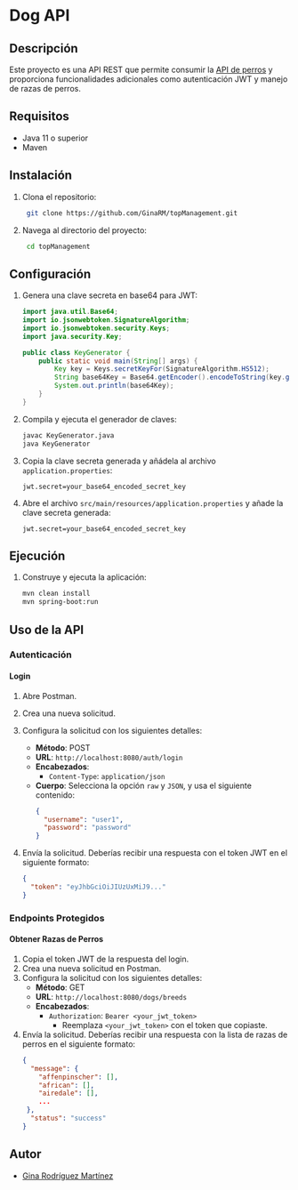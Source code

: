 # Dog API

## Descripción

Este proyecto es una API REST que permite consumir la [API de perros](https://dog.ceo/dog-api/documentation/) y proporciona funcionalidades adicionales como autenticación JWT y manejo de razas de perros.

## Requisitos

- Java 11 o superior
- Maven

## Instalación

1. Clona el repositorio:
   ```bash
    git clone https://github.com/GinaRM/topManagement.git
    ```
2. Navega al directorio del proyecto:
   ```bash
    cd topManagement
    ```

## Configuración

1. Genera una clave secreta en base64 para JWT:
    ```java
   import java.util.Base64;
    import io.jsonwebtoken.SignatureAlgorithm;
    import io.jsonwebtoken.security.Keys;
    import java.security.Key;

    public class KeyGenerator {
        public static void main(String[] args) {
            Key key = Keys.secretKeyFor(SignatureAlgorithm.HS512);
            String base64Key = Base64.getEncoder().encodeToString(key.getEncoded());
            System.out.println(base64Key);
        }
    }
    ```

2. Compila y ejecuta el generador de claves:
    ```bash
    javac KeyGenerator.java
    java KeyGenerator
    ```

3. Copia la clave secreta generada y añádela al archivo `application.properties`:
    ```properties
    jwt.secret=your_base64_encoded_secret_key
    ```

4. Abre el archivo `src/main/resources/application.properties` y añade la clave secreta generada:
    ```properties
    jwt.secret=your_base64_encoded_secret_key
    ```
 
## Ejecución

1. Construye y ejecuta la aplicación:
    ```bash
    mvn clean install
    mvn spring-boot:run
    ```

## Uso de la API

### Autenticación

#### Login

1. Abre Postman.
2. Crea una nueva solicitud.
3. Configura la solicitud con los siguientes detalles:
    - **Método**: POST
    - **URL**: `http://localhost:8080/auth/login`
    - **Encabezados**:
        - `Content-Type`: `application/json`
    - **Cuerpo**: Selecciona la opción `raw` y `JSON`, y usa el siguiente contenido:
       ```json
       {
         "username": "user1",
         "password": "password"
       }
      ```

4. Envía la solicitud. Deberías recibir una respuesta con el token JWT en el siguiente formato:
    ```json
    {
      "token": "eyJhbGciOiJIUzUxMiJ9..."
    }
    ```

### Endpoints Protegidos

#### Obtener Razas de Perros

1. Copia el token JWT de la respuesta del login.
2. Crea una nueva solicitud en Postman.
3. Configura la solicitud con los siguientes detalles:
    - **Método**: GET
    - **URL**: `http://localhost:8080/dogs/breeds`
    - **Encabezados**:
        - `Authorization`: `Bearer <your_jwt_token>`
            - Reemplaza `<your_jwt_token>` con el token que copiaste.
4. Envía la solicitud. Deberías recibir una respuesta con la lista de razas de perros en el siguiente formato:
    ```json
    {
      "message": {
        "affenpinscher": [],
        "african": [],
        "airedale": [],
        ...
     },
      "status": "success"
    }
    ```



## Autor

- [Gina Rodríguez Martínez](https://github.com/GinaRM)
